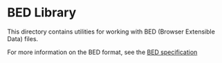 # BED Library

This directory contains utilities for working with BED (Browser Extensible Data)
files.

For more information on the BED format, see the [BED specification][spec]

[spec]: https://samtools.github.io/hts-specs/BEDv1.pdf
